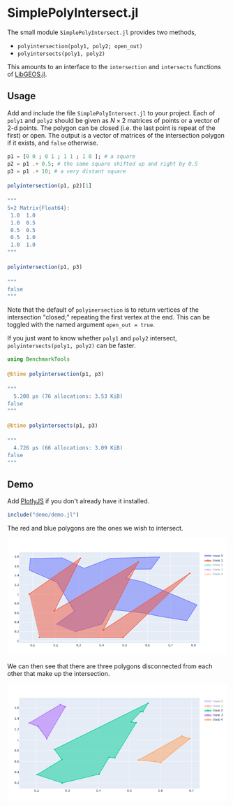 # SimplePolyIntersect.jl

The small module `SimplePolyIntersect.jl` provides two methods, 

- `polyintersection(poly1, poly2; open_out)`
- `polyintersects(poly1, poly2)` 

This amounts to an interface to the `intersection` and `intersects` functions of [LibGEOS.jl](https://github.com/JuliaGeo/LibGEOS.jl).

## Usage

Add and include the file `SimplePolyIntersect.jl` to your project. Each of `poly1` and `poly2` should be given as $N \times 2$ matrices of points or a vector of 2-d points. The polygon can be closed (i.e. the last point is repeat of the first) or open. The output is a vector of matrices of the intersection polygon if it exists, and `false` otherwise. 

```julia
p1 = [0 0 ; 0 1 ; 1 1 ; 1 0 ]; # a square
p2 = p1 .+ 0.5; # the same square shifted up and right by 0.5
p3 = p1 .+ 10; # a very distant square

polyintersection(p1, p2)[1]

"""
5×2 Matrix{Float64}:
 1.0  1.0
 1.0  0.5
 0.5  0.5
 0.5  1.0
 1.0  1.0
"""

polyintersection(p1, p3)

"""
false
"""
```

Note that the default of `polyinersection` is to return vertices of the intersection "closed;" repeating the first vertex at the end. This can be toggled with the named argument `open_out = true`.

If you just want to know whether `poly1` and `poly2` intersect, `polyintersects(poly1, poly2)` can be faster.

```julia
using BenchmarkTools

@btime polyintersection(p1, p3)

"""
  5.208 μs (76 allocations: 3.53 KiB)
false
"""

@btime polyintersects(p1, p3)

"""
  4.726 μs (66 allocations: 3.09 KiB)
false
"""
```

## Demo

Add [PlotlyJS](https://github.com/JuliaPlots/PlotlyJS.jl) if you don't already have it installed.

```julia
include("demo/demo.jl")
```

The red and blue polygons are the ones we wish to intersect.

![A picture of a red and blue polygon.](demo/p1p2.png)

We can then see that there are three polygons disconnected from each other that make up the intersection.

![A picture of three separate polygons which are located where the previous red and blue polygons intersected.](demo/intersections.png)
